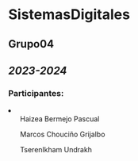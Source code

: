 <h1>SistemasDigitales</h1>
<h2>Grupo04</h2>
<h2><i>2023-2024</i></h2>

<h3><b>Participantes:</b></h3>

<li>
  <ol>Haizea Bermejo Pascual</ol>
  <ol>Marcos Chouciño Grijalbo</ol>
  <ol>Tserenlkham Undrakh</ol>
</li>


